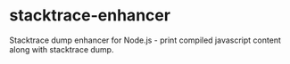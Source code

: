 stacktrace-enhancer
===================

Stacktrace dump enhancer for Node.js - print compiled javascript content along with stacktrace dump.
